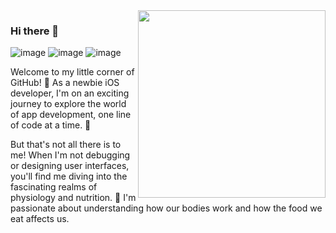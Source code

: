 <img width="300" align="right"  src="https://github.com/machio-naruzo/machio-naruzo/assets/145677305/5f46542b-e46b-4c63-aeb6-85743f6054f2" /> 

### Hi there 👋

![image](https://github.com/machio-naruzo/machio-naruzo/assets/145677305/1fe63cef-a860-4315-9f32-668b1bb345d0)
![image](https://github.com/machio-naruzo/machio-naruzo/assets/145677305/17c51992-2f10-4ce4-8412-b75777ca79cf)
![image](https://github.com/machio-naruzo/machio-naruzo/assets/145677305/f8215b92-ac53-47a6-a9d7-878d6007c773)


Welcome to my little corner of GitHub! 🚀 As a newbie iOS developer, I'm on an exciting journey to explore the world of app development, one line of code at a time. 📱

But that's not all there is to me! When I'm not debugging or designing user interfaces, you'll find me diving into the fascinating realms of physiology and nutrition. 🧬 I'm passionate about understanding how our bodies work and how the food we eat affects us.

